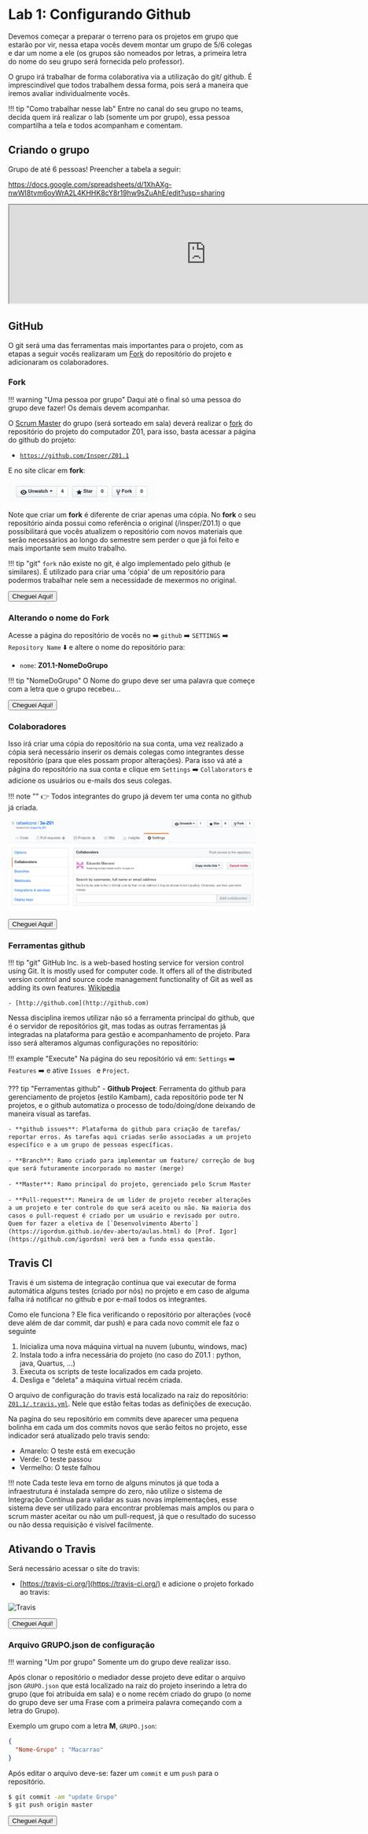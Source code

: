 # Lab 1: Configurando Github

Devemos começar a preparar o terreno para os projetos em grupo que estarão por vir, nessa etapa vocês devem montar um grupo de 5/6 colegas e dar um nome a ele (os grupos são nomeados por letras, a primeira letra do nome do seu grupo será fornecida pelo professor).

O grupo irá trabalhar de forma colaborativa via a utilização do git/ github. É imprescindível que todos trabalhem dessa forma, pois será a maneira que iremos avaliar individualmente vocês. 

!!! tip "Como trabalhar nesse lab"
    Entre no canal do seu grupo no teams, decida quem irá realizar 
    o lab (somente um por grupo), essa pessoa compartilha a tela e
    todos acompanham e comentam.

## Criando o grupo

Grupo de até 6 pessoas! Preencher a tabela a seguir:

https://docs.google.com/spreadsheets/d/1XhAXg-nwWI8tvm6oyWrA2L4KHHK8cY8r19hw9sZuAhE/edit?usp=sharing

<iframe width="800" height="200" src="https://docs.google.com/spreadsheets/d/e/2PACX-1vQDfb_L2u3uDbXfS4A-d0HIbBZsw04DLMZd_PXqmctQf6UWmvHErdbkV43DShwt_zWr7j6vqCr4o6PS/pubhtml?widget=true&amp;headers=false"> </iframe>

## GitHub

O git será uma das ferramentas mais importantes para o projeto, com as etapas a seguir vocês realizaram um [Fork](https://www.atlassian.com/git/tutorials/comparing-workflows/forking-workflow) do repositório do projeto e adicionaram os colaboradores.

### Fork

!!! warning "Uma pessoa por grupo"
    Daqui até o final só uma pessoa do grupo deve fazer! Os demais devem acompanhar.

O [Scrum Master](https://www.scrum.org/resources/what-is-a-scrum-master) do grupo (será sorteado em sala) deverá realizar o [fork](https://help.github.com/articles/fork-a-repo/) do repositório do projeto do computador Z01, para isso, basta acessar a página do github do projeto:

- [`https://github.com/Insper/Z01.1`](https://github.com/Insper/Z01.1)

E no site clicar em **fork**:

![Fork](figs/A-Transistores/A-Ferramental-github-fork.png)

Note que criar um **fork** é diferente de criar apenas uma cópia. No **fork** o seu repositório ainda possui como referência o original (/insper/Z01.1) o que possibilitará que vocês atualizem o repositório com novos materiais que serão necessários ao longo do semestre sem perder o que já foi feito e mais importante sem muito trabalho.

!!! tip "git"
    `fork` não existe no git, é algo implementado pelo github (e similares). É utilizado para criar uma 'cópia' de um repositório para podermos trabalhar nele sem a necessidade de mexermos no original.

<button class="button0" id="0:fork" onClick="progressBut(this.id);">Cheguei Aqui!</button>

### Alterando o nome do Fork

Acesse a página do repositório de vocês no :arrow_right: `github` :arrow_right: `SETTINGS` :arrow_right:  `Repository Name` :arrow_down: e altere o nome do repositório para:

- `nome`:  **Z01.1-NomeDoGrupo**

!!! tip "NomeDoGrupo"
    O Nome do grupo deve ser uma palavra que começe com a letra que o grupo recebeu...
    
<button class="button0" id="1:fork-name" onClick="progressBut(this.id);">Cheguei Aqui!</button>

### Colaboradores

Isso irá criar uma cópia do repositório na sua conta, uma vez realizado a cópia será necessário inserir os demais colegas como integrantes desse repositório (para que eles possam propor alterações). Para isso vá até a página do repositório na sua conta e clique em `Settings` :arrow_right: `Collaborators` e adicione os usuários ou e-mails dos seus colegas. 

!!! note ""
    :point_right: Todos integrantes do grupo já devem ter uma conta no github já criada.

![Collaborators](figs/A-Transistores/A-Ferramental-github-collaborators.png)

<button class="button0" id="2:colaboradores" onClick="progressBut(this.id);">Cheguei Aqui!</button>

### Ferramentas github

!!! tip "git"
    GitHub Inc. is a web-based hosting service for version control using Git. It is mostly used for computer code. It offers all of the distributed version control and source code management functionality of Git as well as adding its own features. [Wikipedia](https://en.wikipedia.org/wiki/GitHub)
    
    - [http://github.com](http://github.com)

Nessa disciplina iremos utilizar não só a ferramenta principal do github, que é o servidor de repositórios git, mas todas as outras ferramentas já integradas na plataforma para gestão e acompanhamento de projeto. Para isso será alteramos algumas configurações no repositório:

!!! example "Execute"
    Na página do seu repositório vá em: `Settings` :arrow_right: `Features` :arrow_right: e ative `Issues ` e `Project`.

??? tip "Ferramentas github"
    - **Github Project**: Ferramenta do github para gerenciamento de projetos (estilo Kambam), cada repositório pode ter N projetos, e o github automatiza o processo de todo/doing/done deixando de maneira visual as tarefas.

    - **github issues**: Plataforma do github para criação de tarefas/ reportar erros. As tarefas aqui criadas serão associadas a um projeto específico e a um grupo de pessoas específicas.

    - **Branch**: Ramo criado para implementar um feature/ correção de bug que será futuramente incorporado no master (merge)

    - **Master**: Ramo principal do projeto, gerenciado pelo Scrum Master

    - **Pull-request**: Maneira de um lider de projeto receber alterações a um projeto e ter controle do que será aceito ou não. Na maioria dos casos o pull-request é criado por um usuário e revisado por outro. Quem for fazer a eletiva de [`Desenvolvimento Aberto`](https://igordsm.github.io/dev-aberto/aulas.html) do [Prof. Igor](https://github.com/igordsm) verá bem a fundo essa questão. 


## Travis CI

Travis é um sistema de integração contínua que vai executar de forma automática alguns testes (criado por nós) no projeto e em caso de alguma falha irá notificar no github e por e-mail todos os integrantes.

Como ele funciona ? Ele fica verificando o repositório por alterações (você deve além de dar commit, dar push) e para cada novo commit ele faz o seguinte

1. Inicializa uma nova máquina virtual na nuvem (ubuntu, windows, mac)
2. Instala todo a infra necessária do projeto (no caso do Z01.1 : python, java, Quartus, ...)
3. Executa os scripts de teste localizados em cada projeto.
4. Desliga e "deleta" a máquina virtual recém criada.

O arquivo de configuração do travis está localizado na raiz do repositório: [`Z01.1/.travis.yml`](https://github.com/Insper/Z01.1/blob/master/.travis.yml). Nele que estão feitas todas as definições de execução.

Na pagina do seu repositório em commits deve aparecer uma pequena bolinha em cada um dos commits novos que serão feitos no projeto, esse indicador será atualizado pelo travis sendo:

- Amarelo: O teste está em execução
- Verde: O teste passou
- Vermelho: O teste falhou

!!! note
    Cada teste leva em torno de alguns minutos já que toda a infraestrutura é instalada sempre do zero, não utilize o sistema de Integração Contínua para validar as suas novas implementações, esse sistema deve ser utilizado para encontrar problemas mais amplos ou para o scrum master aceitar ou não um pull-request, já que o resultado do sucesso ou não dessa requisição é visível facilmente.

## Ativando o Travis

Será necessário acessar o site do travis:

- [https://travis-ci.org/](https://travis-ci.org/) e adicione o projeto forkado ao travis:

![Travis](figs/A-Transistores/C-config-travis.gif)


<button class="button0" id="3:travis" onClick="progressBut(this.id);">Cheguei Aqui!</button>

### Arquivo GRUPO.json de configuração 

!!! warning "Um por grupo"
    Somente um do grupo deve realizar isso.

Após clonar o repositório o mediador desse projeto deve editar o arquivo json `GRUPO.json` que está localizado na raiz do projeto inserindo a letra do grupo (que foi atribuída em sala) e o nome recém criado do grupo (o nome do grupo deve ser uma Frase com a primeira palavra começando com a letra do Grupo).

Exemplo um grupo com a letra **M**, `GRUPO.json`:

```json
{
  "Nome-Grupo" : "Macarrao" 
}
```

Após editar o arquivo deve-se: fazer um `commit` e um `push` para o repositório. 

```bash
$ git commit -am "update Grupo"
$ git push origin master
```

<button class="button0" id="4:grupo.json" onClick="progressBut(this.id);">Cheguei Aqui!</button>
